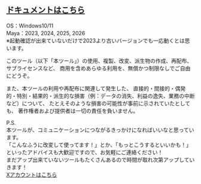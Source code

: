## [ドキュメントはこちら](https://github.com/ShotaChiyomatsu/chiyo-tools/wiki)

OS：Windows10/11<br>
Maya：2023, 2024, 2025, 2026<br>
※起動確認が出来ていないだけで2023より古いバージョンでも一応動くとは思います。

このツール（以下「本ツール」）の使用、複製、改変、派生物の作成、再配布、サブライセンスなど、
商用を含めあらゆる利用を、無償かつ制限なしでご自由にどうぞ。

また、本ツールの利用や再配布に関連して発生した、
直接的・間接的・偶発的・特別・結果的・派生的な損害（例：データの消失、利益の逸失、業務の中断など）について、
たとえそのような損害の可能性が事前に示されていたとしても、
著作権者および提供者は一切の責任を負いません。

P.S.<br>
本ツールが、コミュニケーションにつながるきっかけになればいいなと思っています。<br>
「こんなふうに改変して使ってます！」とか、「もっとこうするといいかも！」といったアドバイスも大歓迎ですので、お気軽にご連絡ください！<br>
まだアップ出来ていないツールもたくさんあるので時間が取れ次第アップしていきます！<br>
[Xアカウントはこちら](https://x.com/CS_RIG)
